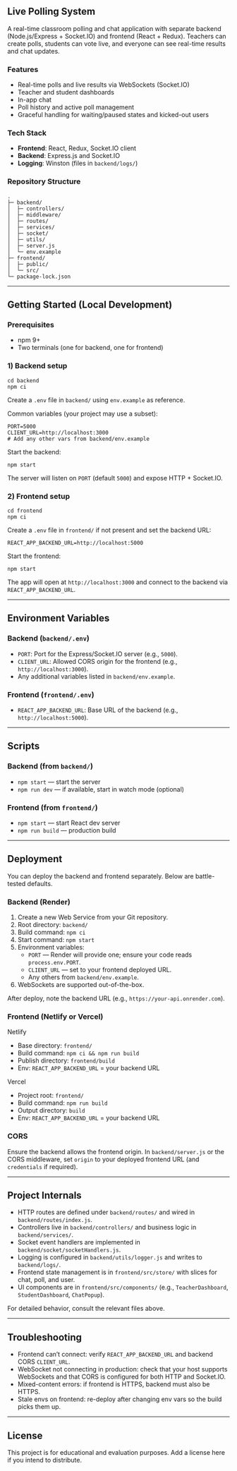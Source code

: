 ## Live Polling System

A real-time classroom polling and chat application with separate backend (Node.js/Express + Socket.IO) and frontend (React + Redux). Teachers can create polls, students can vote live, and everyone can see real-time results and chat updates.

### Features
- Real-time polls and live results via WebSockets (Socket.IO)
- Teacher and student dashboards
- In-app chat
- Poll history and active poll management
- Graceful handling for waiting/paused states and kicked-out users

### Tech Stack
- **Frontend**: React, Redux, Socket.IO client
- **Backend**:  Express.js and  Socket.IO
- **Logging**: Winston (files in `backend/logs/`)

### Repository Structure
```
.
├─ backend/
│  ├─ controllers/
│  ├─ middleware/
│  ├─ routes/
│  ├─ services/
│  ├─ socket/
│  ├─ utils/
│  ├─ server.js
│  └─ env.example
├─ frontend/
│  ├─ public/
│  └─ src/
└─ package-lock.json
```

---

## Getting Started (Local Development)

### Prerequisites
-  npm 9+
- Two terminals (one for backend, one for frontend)

### 1) Backend setup
```
cd backend
npm ci
```

Create a `.env` file in `backend/` using `env.example` as reference.

Common variables (your project may use a subset):
```
PORT=5000
CLIENT_URL=http://localhost:3000
# Add any other vars from backend/env.example
```

Start the backend:
```
npm start

```
The server will listen on `PORT` (default `5000`) and expose HTTP + Socket.IO.

### 2) Frontend setup
```
cd frontend
npm ci
```

Create a `.env` file in `frontend/` if not present and set the backend URL:
```
REACT_APP_BACKEND_URL=http://localhost:5000
```

Start the frontend:
```
npm start
```
The app will open at `http://localhost:3000` and connect to the backend via `REACT_APP_BACKEND_URL`.

---

## Environment Variables

### Backend (`backend/.env`)
- `PORT`: Port for the Express/Socket.IO server (e.g., `5000`).
- `CLIENT_URL`: Allowed CORS origin for the frontend (e.g., `http://localhost:3000`).
- Any additional variables listed in `backend/env.example`.

### Frontend (`frontend/.env`)
- `REACT_APP_BACKEND_URL`: Base URL of the backend (e.g., `http://localhost:5000`).

---

## Scripts

### Backend (from `backend/`)
- `npm start` — start the server
- `npm run dev` — if available, start in watch mode (optional)

### Frontend (from `frontend/`)
- `npm start` — start React dev server
- `npm run build` — production build

---

## Deployment

You can deploy the backend and frontend separately. Below are battle-tested defaults.

### Backend (Render)
1. Create a new Web Service from your Git repository.
2. Root directory: `backend/`
3. Build command: `npm ci`
4. Start command: `npm start` 
5. Environment variables:
   - `PORT` — Render will provide one; ensure your code reads `process.env.PORT`.
   - `CLIENT_URL` — set to your frontend deployed URL.
   - Any others from `backend/env.example`.
6. WebSockets are supported out-of-the-box.

After deploy, note the backend URL (e.g., `https://your-api.onrender.com`).

### Frontend (Netlify or Vercel)
Netlify
- Base directory: `frontend/`
- Build command: `npm ci && npm run build`
- Publish directory: `frontend/build`
- Env: `REACT_APP_BACKEND_URL` = your backend URL

Vercel
- Project root: `frontend/`
- Build command: `npm run build`
- Output directory: `build`
- Env: `REACT_APP_BACKEND_URL` = your backend URL

### CORS
Ensure the backend allows the frontend origin. In `backend/server.js` or the CORS middleware, set `origin` to your deployed frontend URL (and `credentials` if required).

---

## Project Internals

- HTTP routes are defined under `backend/routes/` and wired in `backend/routes/index.js`.
- Controllers live in `backend/controllers/` and business logic in `backend/services/`.
- Socket event handlers are implemented in `backend/socket/socketHandlers.js`.
- Logging is configured in `backend/utils/logger.js` and writes to `backend/logs/`.
- Frontend state management is in `frontend/src/store/` with slices for chat, poll, and user.
- UI components are in `frontend/src/components/` (e.g., `TeacherDashboard`, `StudentDashboard`, `ChatPopup`).

For detailed behavior, consult the relevant files above.

---

## Troubleshooting
- Frontend can’t connect: verify `REACT_APP_BACKEND_URL` and backend CORS `CLIENT_URL`.
- WebSocket not connecting in production: check that your host supports WebSockets and that CORS is configured for both HTTP and Socket.IO.
- Mixed-content errors: if frontend is HTTPS, backend must also be HTTPS.
- Stale envs on frontend: re-deploy after changing env vars so the build picks them up.

---



## License
This project is for educational and evaluation purposes. Add a license here if you intend to distribute.


